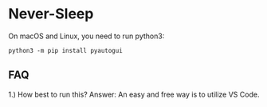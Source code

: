 # Never-Sleep

On macOS and Linux, you need to run python3:

```shell
python3 -m pip install pyautogui
```


## FAQ
1.) How best to run this?
Answer: An easy and free way is to utilize VS Code.
